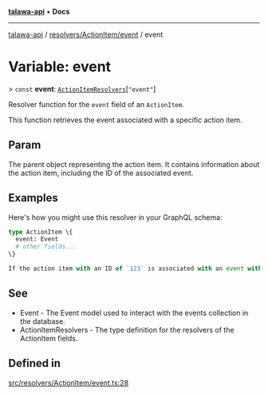 [**talawa-api**](../../../../README.md) • **Docs**

***

[talawa-api](../../../../modules.md) / [resolvers/ActionItem/event](../README.md) / event

# Variable: event

\> `const` **event**: [`ActionItemResolvers`](../../../../types/generatedGraphQLTypes/type-aliases/ActionItemResolvers.md)\[`"event"`\]

Resolver function for the `event` field of an `ActionItem`.

This function retrieves the event associated with a specific action item.

## Param

The parent object representing the action item. It contains information about the action item, including the ID of the associated event.

## Examples

Here's how you might use this resolver in your GraphQL schema:

```graphql
type ActionItem \{
  event: Event
  # other fields...
\}
```

```ts
If the action item with an ID of `123` is associated with an event with an ID of `789`, this resolver will find the event with the ID `789` in the database and return its information.
```

## See

 - Event - The Event model used to interact with the events collection in the database.
 - ActionItemResolvers - The type definition for the resolvers of the ActionItem fields.

## Defined in

[src/resolvers/ActionItem/event.ts:28](https://github.com/PalisadoesFoundation/talawa-api/blob/67d017fd9312183a6b2bae1b160bc814f56ab5c2/src/resolvers/ActionItem/event.ts#L28)
